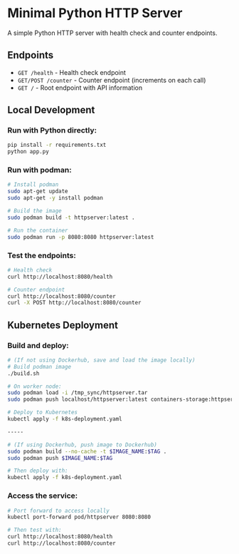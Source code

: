 # Minimal Python HTTP Server

A simple Python HTTP server with health check and counter endpoints.

## Endpoints

- `GET /health` - Health check endpoint
- `GET/POST /counter` - Counter endpoint (increments on each call)
- `GET /` - Root endpoint with API information

## Local Development

### Run with Python directly:
```bash
pip install -r requirements.txt
python app.py
```

### Run with podman:
```bash
# Install podman
sudo apt-get update
sudo apt-get -y install podman

# Build the image
sudo podman build -t httpserver:latest .

# Run the container
sudo podman run -p 8080:8080 httpserver:latest
```

### Test the endpoints:
```bash
# Health check
curl http://localhost:8080/health

# Counter endpoint
curl http://localhost:8080/counter
curl -X POST http://localhost:8080/counter
```

## Kubernetes Deployment

### Build and deploy:
```bash
# (If not using Dockerhub, save and load the image locally)
# Build podman image
./build.sh

# On worker node:
sudo podman load -i /tmp_sync/httpserver.tar
sudo podman push localhost/httpserver:latest containers-storage:httpserver:latest

# Deploy to Kubernetes
kubectl apply -f k8s-deployment.yaml

-----

# (If using Dockerhub, push image to Dockerhub)
sudo podman build --no-cache -t $IMAGE_NAME:$TAG .
sudo podman push $IMAGE_NAME:$TAG

# Then deploy with:
kubectl apply -f k8s-deployment.yaml
```

### Access the service:
```bash
# Port forward to access locally
kubectl port-forward pod/httpserver 8080:8080

# Then test with:
curl http://localhost:8080/health
curl http://localhost:8080/counter
```
